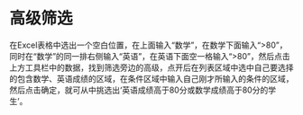 ﻿# 高级筛选
在Excel表格中选出一个空白位置，在上面输入“数学”，在数学下面输入“>80”，同时在“数学”的同一排右侧输入“英语”，在英语下面空一格输入“>80”，然后点击上方工具栏中的数据，找到筛选旁边的高级，点开后在列表区域中选中自己要选择的包含数学、英语成绩的区域，在条件区域中输入自己刚才所输入的条件的区域，然后点击确定，就可从中挑选出‘英语成绩高于80分或数学成绩高于80分的学生’。
